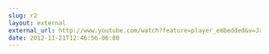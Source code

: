 ```yaml
---
slug: r2
layout: external
external_url: http://www.youtube.com/watch?feature=player_embedded&v=Jai_flUIC9Y
date: 2012-11-21T12:46:56-06:00
---
```

